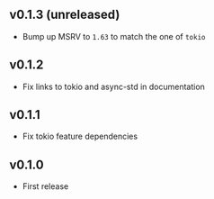 ## v0.1.3 (unreleased)

* Bump up MSRV to `1.63` to match the one of `tokio`

## v0.1.2

* Fix links to tokio and async-std in documentation

## v0.1.1

* Fix tokio feature dependencies

## v0.1.0

* First release
